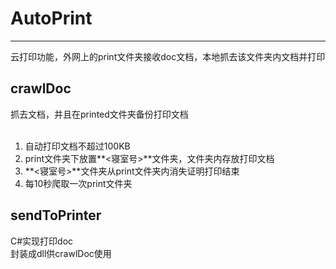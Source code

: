 # AutoPrint #

----------
云打印功能，外网上的print文件夹接收doc文档，本地抓去该文件夹内文档并打印
## crawlDoc ##
抓去文档，并且在printed文件夹备份打印文档<br/><br/>
1. 自动打印文档不超过100KB<br/>
2. print文件夹下放置**<寝室号>**文件夹，文件夹内存放打印文档<br/>
3. **<寝室号>**文件夹从print文件夹内消失证明打印结束<br/>
4. 每10秒爬取一次print文件夹

## sendToPrinter ##
C#实现打印doc<br/>
封装成dll供crawlDoc使用